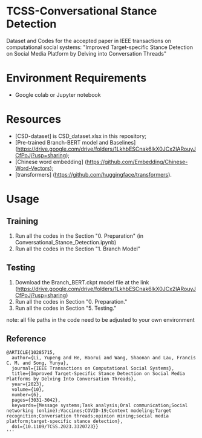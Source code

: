 # TCSS-Conversational Stance Detection
Dataset and Codes for the accepted paper in IEEE transactions on computational social systems: "Improved Target-specific Stance Detection on Social Media Platform by Delving into Conversation Threads"

# Environment Requirements
* Google colab or Jupyter notebook

# Resources
* [CSD-dataset] is CSD_dataset.xlsx in this repository;
* [Pre-trained Branch-BERT model and Baselines] (https://drive.google.com/drive/folders/1LkhbESCnak6lkX0JCx2lARouyJCfPoJj?usp=sharing);
* [Chinese word embedding] (https://github.com/Embedding/Chinese-Word-Vectors);
* [transformers] (https://github.com/huggingface/transformers).

# Usage
## Training
1. Run all the codes in the Section "0. Preparation" (in Conversational_Stance_Detection.ipynb)
2. Run all the codes in the Section "1. Branch Model" 

## Testing
1. Download the Branch_BERT.ckpt model file at the link (https://drive.google.com/drive/folders/1LkhbESCnak6lkX0JCx2lARouyJCfPoJj?usp=sharing) 
2. Run all the codes in Section "0. Preparation."
3. Run all the codes in Section "5. Testing." 

note:
all file paths in the code need to be adjusted to your own environment

## Reference
```
@ARTICLE{10285715,
  author={Li, Yupeng and He, Haorui and Wang, Shaonan and Lau, Francis C. M. and Song, Yunya},
  journal={IEEE Transactions on Computational Social Systems}, 
  title={Improved Target-Specific Stance Detection on Social Media Platforms by Delving Into Conversation Threads}, 
  year={2023},
  volume={10},
  number={6},
  pages={3031-3042},
  keywords={Message systems;Task analysis;Oral communication;Social networking (online);Vaccines;COVID-19;Context modeling;Target recognition;Conversation threads;opinion mining;social media platform;target-specific stance detection},
  doi={10.1109/TCSS.2023.3320723}}
'''
